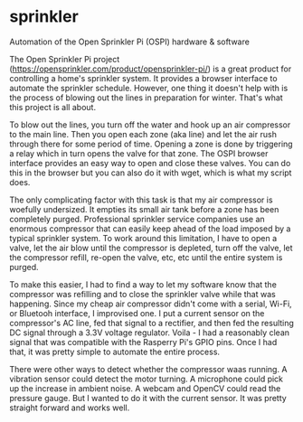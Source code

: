 # sprinkler
Automation of the Open Sprinkler Pi (OSPI) hardware &amp; software

The Open Sprinkler Pi project (https://opensprinkler.com/product/opensprinkler-pi/) is a great product for controlling a home's sprinkler system. It provides a browser interface to automate the sprinkler schedule. However, one thing it doesn't help with is the process of blowing out the lines in preparation for winter. That's what this project is all about.

To blow out the lines, you turn off the water and hook up an air compressor to the main line. Then you open each zone (aka line) and let the air rush through there for some period of time. Opening a zone is done by triggering a relay which in turn opens the valve for that zone. The OSPI browser interface provides an easy way to open and close these valves. You can do this in the browser but you can also do it with wget, which is what my script does.

The only complicating factor with this task is that my air compressor is woefully undersized. It empties its small air tank before a zone has been completely purged. Professional sprinkler service companies use an enormous compressor that can easily keep ahead of the load imposed by a typical sprinkler system. To work around this limitation, I have to open a valve, let the air blow until the compressor is depleted, turn off the valve, let the compressor refill, re-open the valve, etc, etc until the entire system is purged.

To make this easier, I had to find a way to let my software know that the compressor was refilling and to close the sprinkler valve while that was happening. Since my cheap air compressor didn't come with a serial, Wi-Fi, or Bluetooh interface, I improvised one. I put a current sensor on the compressor's AC line, fed that signal to a rectifier, and then fed the resulting DC signal through a 3.3V voltage regulator. Voila - I had a reasonably clean signal that was compatible with the Rasperry Pi's GPIO pins. Once I had that, it was pretty simple to automate the entire process.

There were other ways to detect whether the compressor waas running. A vibration sensor could detect the motor turning. A microphone could pick up the increase in ambient noise. A webcam and OpenCV could read the pressure gauge. But I wanted to do it with the current sensor. It was pretty straight forward and works well.

